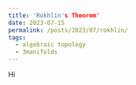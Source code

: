 ```yaml
---
title: 'Rokhlin's Theorem'
date: 2023-07-15
permalink: /posts/2023/07/rokhlin/
tags:
  - algebraic topology
  - 3manifolds
---
```


Hi
